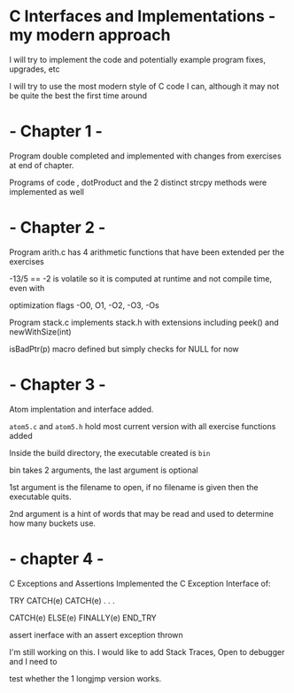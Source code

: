 # C Interfaces and Implementations - my modern approach

I will try to implement the code and potentially example program fixes, upgrades, etc

I will try to use the most modern style of C code I can, although it may not be quite the best the first time around

# 	- Chapter 1 -

Program double completed and implemented with changes from exercises at end of chapter.

Programs of code , dotProduct and the 2 distinct strcpy methods were implemented as well


#	- Chapter 2 -

Program arith.c has 4 arithmetic functions that have been extended per the exercises

-13/5 == -2 is volatile so it is computed at runtime and not compile time, even with 

optimization flags -O0, O1, -O2, -O3, -Os

Program stack.c implements stack.h with extensions including peek() and newWithSize(int)

isBadPtr(p) macro defined but simply checks for NULL for now

# - Chapter 3 -

Atom implentation and interface added.

`atom5.c` and `atom5.h` hold most current version with all exercise functions added

Inside the build directory, the executable created is `bin`

bin takes 2 arguments, the last argument is optional

1st argument is the filename to open, if no filename is given then the executable quits.

2nd argument is a hint of words that may be read and used to determine how many buckets use.  

# - chapter 4 -

C Exceptions and Assertions
Implemented the C Exception Interface of:

TRY
CATCH(e)
CATCH(e)
.
.
.

CATCH(e)
ELSE(e)
FINALLY(e)
END_TRY

assert inerface with an assert exception thrown

I'm still working on this. I would like to add Stack Traces, Open to debugger
and I need to

test whether the 1 longjmp version works.
